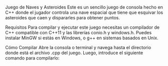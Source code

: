 Juego de Naves y Asteroides
Este es un sencillo juego de consola hecho en C++ donde el jugador controla una nave espacial que tiene que esquivar los asteroides que caen y dispararles para obtener puntos.

Requisitos
Para compilar y ejecutar este juego necesitas un compilador de C++ compatible con C++11 y las librerías conio.h y windows.h. Puedes instalar MinGW si estás en Windows, o g++ en sistemas basados en Unix.

Cómo Compilar
Abre la consola o terminal y navega hasta el directorio donde está el archivo .cpp del juego. Luego, introduce el siguiente comando para compilarlo:
